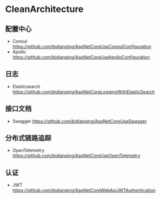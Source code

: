 # CleanArchitecture

## 配置中心
- Consul https://github.com/bidianqing/AspNetCoreUseConsulConfiguration
- Apollo https://github.com/bidianqing/AspNetCoreUseApolloConfiguration

## 日志
- Elasticsearch https://github.com/bidianqing/AspNetCoreLoggingWithElasticSearch

## 接口文档
- Swagger https://github.com/bidianqing/AspNetCoreUseSwagger

## 分布式链路追踪
- OpenTelemetry https://github.com/bidianqing/AspNetCoreUseOpenTelemetry

## 认证
- JWT https://github.com/bidianqing/AspNetCoreWebApiJWTAuthentication
